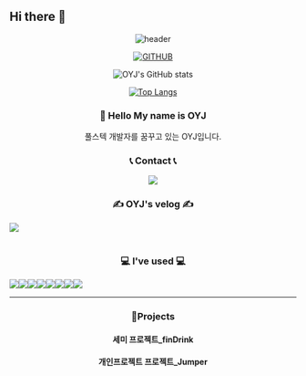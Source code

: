 ## Hi there 👋

<!--
**oyj1218/oyj1218** is a ✨ _special_ ✨ repository because its `README.md` (this file) appears on your GitHub profile.

Here are some ideas to get you started:

- 🔭 I’m currently working on ...
- 🌱 I’m currently learning ...
- 👯 I’m looking to collaborate on ...
- 🤔 I’m looking for help with ...
- 💬 Ask me about ...
- 📫 How to reach me: ...
- 😄 Pronouns: ...
- ⚡ Fun fact: ...
-->

<div align="center">

![header](https://capsule-render.vercel.app/api?type=Waving&text=OYJ&fontColor=99fdff)

[![GITHUB](https://hits.seeyoufarm.com/api/count/incr/badge.svg?url=https%3A%2F%2Fgithub.com%2Fjiholee0&count_bg=%23F29494&title_bg=%232F2E2E&icon=github.svg&icon_color=%23FFFFFF&title=GITHUB&edge_flat=false)](https://github.com/oyj1218)

![OYJ's GitHub stats](https://github-readme-stats.vercel.app/api?username=oyj1218&show_icons=true&theme=shadow_blue)

[![Top Langs](https://github-readme-stats.vercel.app/api/top-langs/?username=oyj1218&layout=donut-vertical)](https://github.com/oyj1218/github-readme-stats)

### 👋 Hello My name is OYJ 
풀스텍 개발자를 꿈꾸고 있는 OYJ입니다.

### 📞 Contact 📞
<a href="mailto:suzyoh@naver.com">
    <img src="https://img.shields.io/badge/Naver-03C75A?style=for-the-badge&logo=Naver&logoColor=white">
</a>

### ✍ OYJ's velog ✍ 
<div style="display:flex; flex-direction:row;">
    <a href="https://velog.io/@ohsuzy">
        <img src="https://img.shields.io/badge/velog-20C997?style=for-the-badge&logo=velog&logoColor=white"> 
    </a>
    
</div><br>


### 💻 I've used 💻
<div style="display:flex; flex-direction:row;">
    <img src="https://img.shields.io/badge/Java-007396?style=for-the-badge&logo=Java&logoColor=white"> 
    <img src="https://img.shields.io/badge/oracle-F80000?style=for-the-badge&logo=oracle&logoColor=white"> 
    <br>
    <img src="https://img.shields.io/badge/html5-E34F26?style=for-the-badge&logo=html5&logoColor=white"> 
    <img src="https://img.shields.io/badge/css-1572B6?style=for-the-badge&logo=css3&logoColor=white"> 
    <img src="https://img.shields.io/badge/javascript-F7DF1E?style=for-the-badge&logo=javascript&logoColor=black"> 
    <br>
    <img src="https://img.shields.io/badge/python-3776AB?style=for-the-badge&logo=python&logoColor=white"> 
    <img src="https://img.shields.io/badge/jquery-0769AD?style=for-the-badge&logo=jQuery&logoColor=white"> 
    <img src="https://img.shields.io/badge/react-61DAFB?style=for-the-badge&logo=react&logoColor=white"> 
</div>
<hr>

### 📗Projects
#### 세미 프로젝트_finDrink

#### 개인프로젝트 프로젝트_Jumper


